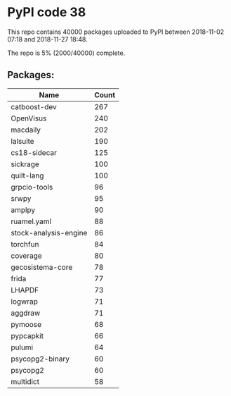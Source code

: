 # PyPI code 38

This repo contains 40000 packages uploaded to PyPI between 
2018-11-02 07:18 and 2018-11-27 18:48.

The repo is 5% (2000/40000) complete.

## Packages:

| Name  | Count |
| ----- | ----- |
| catboost-dev | 267 |
| OpenVisus | 240 |
| macdaily | 202 |
| lalsuite | 190 |
| cs18-sidecar | 125 |
| sickrage | 100 |
| quilt-lang | 100 |
| grpcio-tools | 96 |
| srwpy | 95 |
| amplpy | 90 |
| ruamel.yaml | 88 |
| stock-analysis-engine | 86 |
| torchfun | 84 |
| coverage | 80 |
| gecosistema-core | 78 |
| frida | 77 |
| LHAPDF | 73 |
| logwrap | 71 |
| aggdraw | 71 |
| pymoose | 68 |
| pypcapkit | 66 |
| pulumi | 64 |
| psycopg2-binary | 60 |
| psycopg2 | 60 |
| multidict | 58 |


